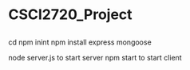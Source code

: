 # CSCI2720_Project
## 
cd 
npm inint
npm install express mongoose

node server.js to start server
npm start to start client
